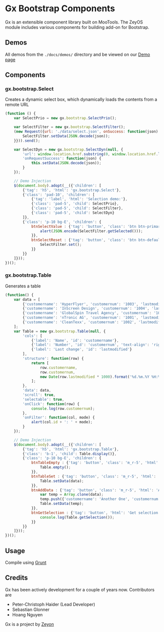 Gx Bootstrap Components
=======================

Gx is an extensible component library built on MooTools. The ZeyOS module includes various components for building add-on for Bootstrap.


Demos
-----

All demos from the `./docs/demos/` directory and be viewed on our [Demo page](http://gx.zeyon.net/bootstrap/)


Components
----------

### gx.bootstrap.Select ###

Creates a dynamic select box, which dynamically loads the contents from a remote URL

```js
(function () {
	var SelectPrio = new gx.bootstrap.SelectPrio();

	var SelectFilter = new gx.bootstrap.SelectFilter();
	(new Request({url: './data/select.json', onSuccess: function(json) {
		SelectFilter.setData(JSON.decode(json));
	}})).send();

	var SelectDyn = new gx.bootstrap.SelectDyn(null, {
		'url': window.location.href.substring(0, window.location.href.lastIndexOf("/")+1) + 'data/select.php',
		'onRequestSuccess': function(json) {
			this.setData(JSON.decode(json));
		}
	});

	// Demo Injection
	$(document.body).adopt(__({'children': [
		{'tag': 'h5', 'html': 'gx.bootstrap.Select'},
		{'class': 'pad-10', 'children': [
			{'tag': 'label', 'html': 'Selection demo:'},
			{'class': 'pad-5', 'child': SelectPrio},
			{'class': 'pad-5', 'child': SelectFilter},
			{'class': 'pad-5', 'child': SelectDyn}
		]},
		{'class': 'p-10 bg-E', 'children': {
			btnSelectValue : {'tag': 'button', 'class': 'btn btn-primary', 'html': 'Get selection', 'onClick': function() {
				alert(JSON.encode(SelectFilter.getSelected()));
			}},
			btnSelectReset : {'tag': 'button', 'class': 'btn btn-default', 'html': 'Reset', 'onClick': function() {
				SelectFilter.set();
			}}
		}}
	]}));
})();

```

### gx.bootstrap.Table ###

Generates a table

```js
(function() {
    var data = [
        {'customername': 'HyperFlyer', 'customernum': '1003', 'lastmodified': '1220454105'},
        {'customername': 'InScreen Design', 'customernum': '1004', 'lastmodified': '1220454283'},
        {'customername': 'GlobalSpin Travel Agency', 'customernum': '1005', 'lastmodified': '1220454466'},
        {'customername': 'nTronic AG', 'customernum': '1001', 'lastmodified': '1220453517'},
        {'customername': 'CleanTexx', 'customernum': '1002', 'lastmodified': '1220454105'}
    ];
    var Table = new gx.bootstrap.Table(null, {
        'cols': [
            {'label': 'Name', 'id': 'customername'},
            {'label': 'Number', 'id': 'customernum', 'text-align': 'right'},
            {'label': 'Last change', 'id': 'lastmodified'}
        ],
        'structure': function(row) {
            return [
                row.customername,
                row.customernum,
                new Date(row.lastmodified * 1000).format('%d.%m.%Y %H:%M')
            ];
        },
        'data': data,
        'scroll': true,
        'selectable': true,
        'onClick': function(row) {
            console.log(row.customernum);
        },
        'onFilter': function(col, mode) {
            alert(col.id + ': ' + mode);
        }
    });

    // Demo Injection
    $(document.body).adopt(__({'children': [
        {'tag': 'h5', 'html': 'gx.bootstrap.Table'},
        {'class': 'b-1', 'child': Table.display()},
        {'class': 'p-10 bg-E', 'children': {
            btnTableEmpty : {'tag': 'button', 'class': 'm_r-5', 'html': 'Empty', 'onClick': function() {
                Table.empty();
            }},
            btnTableSet : {'tag': 'button', 'class': 'm_r-5', 'html': 'Set data', 'onClick': function() {
                Table.setData(data);
            }},
            btnAddData : {'tag': 'button', 'class': 'm_r-5', 'html': 'Add data', 'onClick': function() {
                var temp = Array.clone(data);
                temp.push({'customername': 'Another One', 'customernum': '1003943295792836012345719837632809467', 'lastmodified': '1220454105'});
                Table.setData(temp);
            }},
            btnGetSelection : {'tag': 'button', 'html': 'Get selection', 'onClick': function() {
                console.log(Table.getSelection());
            }}
        }}
    ]}));
})();

```

Usage
-----

Compile using [Grunt](http://gruntjs.com/)


Credits
-------

Gx has been actively development for a couple of years now. Contributors are

 * Peter-Christoph Haider (Lead Developer)
 * Sebastian Glonner
 * Hoang Nguyen

Gx is a project by [Zeyon](http://www.zeyon.net)
